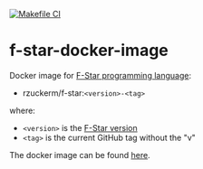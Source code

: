 [![Makefile CI](https://github.com/rzuckerm/f-star-docker-image/actions/workflows/makefile.yml/badge.svg)](https://github.com/rzuckerm/f-star-docker-image/actions/workflows/makefile.yml)

# f-star-docker-image

Docker image for [F-Star programming language](http://fstar-lang.org/):

- rzuckerm/f-star:`<version>-<tag>`

where:

- `<version>` is the [F-Star version](F-STAR_VERSION)
- `<tag>` is the current GitHub tag without the "v"

The docker image can be found [here](https://hub.docker.com/r/rzuckerm/f-star).
